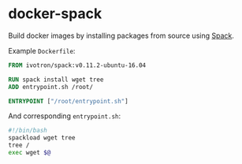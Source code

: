 # docker-spack

Build docker images by installing packages from source using 
[Spack](https://github.com/spack/spack).

Example `Dockerfile`:

```Dockerfile
FROM ivotron/spack:v0.11.2-ubuntu-16.04

RUN spack install wget tree
ADD entrypoint.sh /root/

ENTRYPOINT ["/root/entrypoint.sh"]
```

And corresponding `entrypoint.sh`:

```bash
#!/bin/bash
spackload wget tree
tree /
exec wget $@
```
